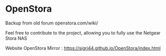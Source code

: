 # OpenStora
Backup from old forum openstora.com/wiki/

Feel free to contribute to the project, allowing you to fully use the Netgear Stora NAS

Website OpenStora Mirror : https://sigri44.github.io/OpenStora/index.html
